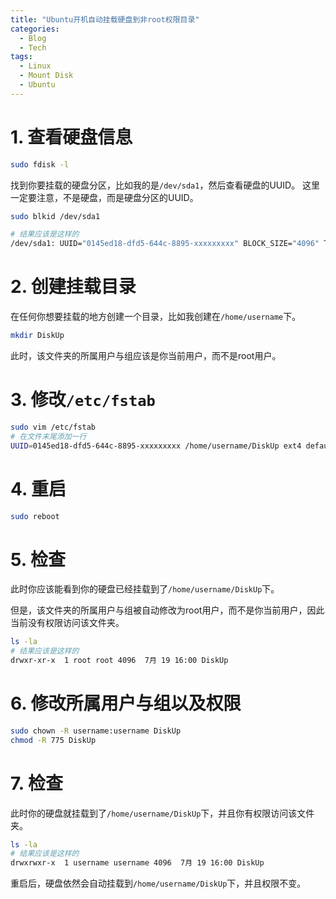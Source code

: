 ```yaml
---
title: "Ubuntu开机自动挂载硬盘到非root权限目录"
categories:
  - Blog
  - Tech
tags:
  - Linux
  - Mount Disk
  - Ubuntu
---
```


# 1. 查看硬盘信息

```bash
sudo fdisk -l
```

找到你要挂载的硬盘分区，比如我的是`/dev/sda1`，然后查看硬盘的UUID。
这里一定要注意，不是硬盘，而是硬盘分区的UUID。

```bash
sudo blkid /dev/sda1

# 结果应该是这样的
/dev/sda1: UUID="0145ed18-dfd5-644c-8895-xxxxxxxxx" BLOCK_SIZE="4096" TYPE="ext4" PARTLABEL="Linux data partition" PARTUUID="cbab8849-86bc-406b-a58b-0xxxxxxxxxx"
```

# 2. 创建挂载目录

在任何你想要挂载的地方创建一个目录，比如我创建在`/home/username`下。

```bash
mkdir DiskUp
```

此时，该文件夹的所属用户与组应该是你当前用户，而不是root用户。

# 3. 修改`/etc/fstab`

```bash
sudo vim /etc/fstab
# 在文件末尾添加一行
UUID=0145ed18-dfd5-644c-8895-xxxxxxxxx /home/username/DiskUp ext4 defaults 0 0
```

# 4. 重启

```bash
sudo reboot
```

# 5. 检查

此时你应该能看到你的硬盘已经挂载到了`/home/username/DiskUp`下。

但是，该文件夹的所属用户与组被自动修改为root用户，而不是你当前用户，因此当前没有权限访问该文件夹。

```bash
ls -la
# 结果应该是这样的
drwxr-xr-x  1 root root 4096  7月 19 16:00 DiskUp
```

# 6. 修改所属用户与组以及权限

```bash
sudo chown -R username:username DiskUp
chmod -R 775 DiskUp
```

# 7. 检查

此时你的硬盘就挂载到了`/home/username/DiskUp`下，并且你有权限访问该文件夹。

```bash
ls -la
# 结果应该是这样的
drwxrwxr-x  1 username username 4096  7月 19 16:00 DiskUp
```

重启后，硬盘依然会自动挂载到`/home/username/DiskUp`下，并且权限不变。